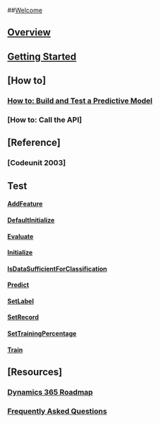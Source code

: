 
##[Welcome](ml-prediction-management-welcome.md)  
## [Overview](ml-prediction-management-overview.md)  
## [Getting Started](ml-prediction-management-get-started.md)  
## [How to]  
### [How to: Build and Test a Predictive Model](ml-prediction-management-build-model.md)  
### [How to: Call the API]  
## [Reference]  
### [Codeunit 2003]  
## Test
#### [AddFeature](add-feature.md)  
#### [DefaultInitialize](default-initialize.md)  
#### [Evaluate](evaluate.md)  
#### [Initialize](initialize.md)  
#### [IsDataSufficientForClassification](is-data-sufficient-for-classification.md)  
#### [Predict](predict.md)  
#### [SetLabel](set-label.md)  
#### [SetRecord](set-record.md)  
#### [SetTrainingPercentage](set-training-percent.md)  
#### [Train](train.md)  
## [Resources]  
### [Dynamics 365 Roadmap](https://roadmap.dynamics.com/#edition=1)  
### [Frequently Asked Questions](ml-prediction-management-faq.md)  
